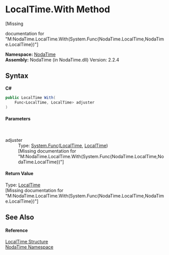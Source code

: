 # LocalTime.With Method 
 

\[Missing <summary> documentation for "M:NodaTime.LocalTime.With(System.Func{NodaTime.LocalTime,NodaTime.LocalTime})"\]

**Namespace:**&nbsp;<a href="N_NodaTime">NodaTime</a><br />**Assembly:**&nbsp;NodaTime (in NodaTime.dll) Version: 2.2.4

## Syntax

**C#**<br />
``` C#
public LocalTime With(
	Func<LocalTime, LocalTime> adjuster
)
```


#### Parameters
&nbsp;<dl><dt>adjuster</dt><dd>Type: <a href="http://msdn2.microsoft.com/en-us/library/bb549151" target="_blank">System.Func</a>(<a href="T_NodaTime_LocalTime">LocalTime</a>, <a href="T_NodaTime_LocalTime">LocalTime</a>)<br />\[Missing <param name="adjuster"/> documentation for "M:NodaTime.LocalTime.With(System.Func{NodaTime.LocalTime,NodaTime.LocalTime})"\]</dd></dl>

#### Return Value
Type: <a href="T_NodaTime_LocalTime">LocalTime</a><br />\[Missing <returns> documentation for "M:NodaTime.LocalTime.With(System.Func{NodaTime.LocalTime,NodaTime.LocalTime})"\]

## See Also


#### Reference
<a href="T_NodaTime_LocalTime">LocalTime Structure</a><br /><a href="N_NodaTime">NodaTime Namespace</a><br />